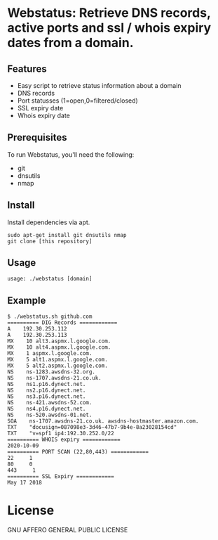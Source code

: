 # Webstatus: Retrieve DNS records, active ports and ssl / whois expiry dates from a domain. 

## Features
- Easy script to retrieve status information about a domain
- DNS records
- Port statusses (1=open,0=filtered/closed)
- SSL expiry date
- Whois expiry date

## Prerequisites
To run Webstatus, you'll need the following:
- git
- dnsutils
- nmap

## Install 
Install dependencies via apt.
```
sudo apt-get install git dnsutils nmap
git clone [this repository]
```

##  Usage
```
usage: ./webstatus [domain]
```

##  Example
```
$ ./webstatus.sh github.com
========== DIG Records ============
A    192.30.253.112 
A    192.30.253.113 
MX    10 alt3.aspmx.l.google.com.
MX    10 alt4.aspmx.l.google.com.
MX    1 aspmx.l.google.com.
MX    5 alt1.aspmx.l.google.com.
MX    5 alt2.aspmx.l.google.com.
NS    ns-1283.awsdns-32.org. 
NS    ns-1707.awsdns-21.co.uk. 
NS    ns1.p16.dynect.net. 
NS    ns2.p16.dynect.net. 
NS    ns3.p16.dynect.net. 
NS    ns-421.awsdns-52.com. 
NS    ns4.p16.dynect.net. 
NS    ns-520.awsdns-01.net. 
SOA    ns-1707.awsdns-21.co.uk. awsdns-hostmaster.amazon.com.
TXT    "docusign=087098e3-3d46-47b7-9b4e-8a23028154cd" 
TXT    "v=spf1 ip4:192.30.252.0/22
========== WHOIS expiry ============
2020-10-09
========== PORT SCAN (22,80,443) ============
22     1
80     0
443     1
========== SSL Expiry ============
May 17 2018
```

# License
GNU AFFERO GENERAL PUBLIC LICENSE
